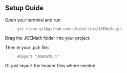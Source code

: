 Setup Guide
-----------

Open your terminal and run:

> ```git clone git@github.com:iJoeCollins/JOEMath.git```

Drag the JOEMath folder into your project.

Then in your .pch file:

> ```#import "JOEMath.h"```

Or just import the header files where needed.